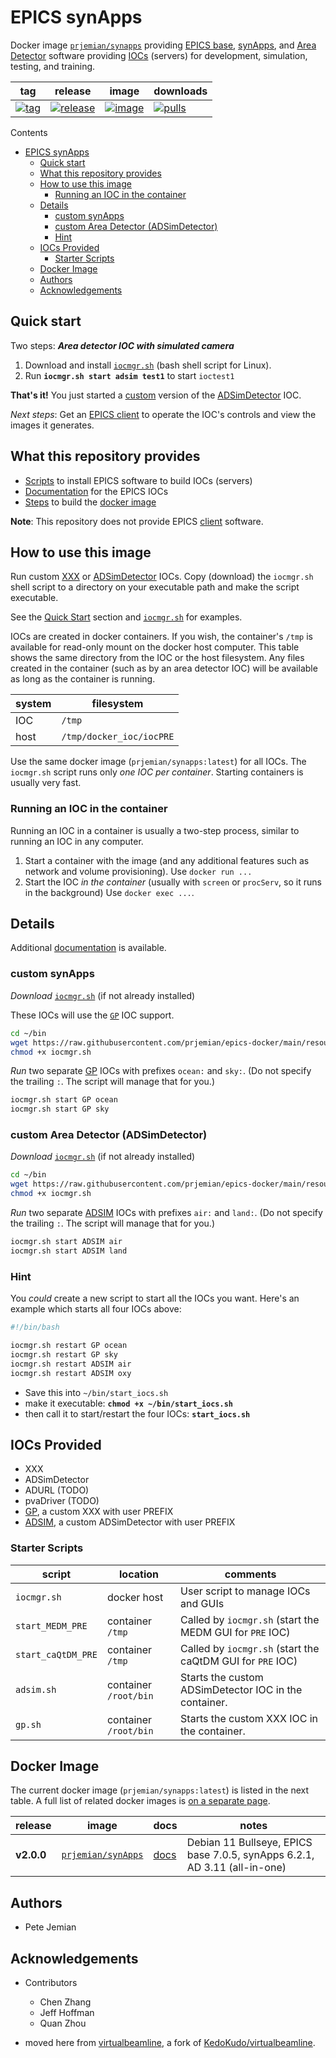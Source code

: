 # EPICS synApps

Docker image [`prjemian/synapps`](https://hub.docker.com/r/prjemian/synapps)
providing [EPICS base](https://epics.anl.gov/base/),
[synApps](https://www.aps.anl.gov/BCDA/synApps), and [Area
Detector](https://areadetector.github.io/areaDetector/) software providing
[IOCs](#iocs-provided) (servers) for development, simulation, testing, and
training.

tag | release | image | downloads
--- | --- | --- | ---
[![tag](https://img.shields.io/github/tag/prjemian/epics-docker.svg)](https://github.com/prjemian/epics-docker/tags) | [![release](https://img.shields.io/github/release/prjemian/epics-docker.svg)](https://github.com/prjemian/epics-docker/releases) | [![image](https://img.shields.io/docker/v/prjemian/synapps)](https://hub.docker.com/r/prjemian/synapps) | [![pulls](https://img.shields.io/docker/pulls/prjemian/synapps.svg)](https://hub.docker.com/r/prjemian/synapps)

Contents

- [EPICS synApps](#epics-synapps)
  - [Quick start](#quick-start)
  - [What this repository provides](#what-this-repository-provides)
  - [How to use this image](#how-to-use-this-image)
    - [Running an IOC in the container](#running-an-ioc-in-the-container)
  - [Details](#details)
    - [custom synApps](#custom-synapps)
    - [custom Area Detector (ADSimDetector)](#custom-area-detector-adsimdetector)
    - [Hint](#hint)
  - [IOCs Provided](#iocs-provided)
    - [Starter Scripts](#starter-scripts)
  - [Docker Image](#docker-image)
  - [Authors](#authors)
  - [Acknowledgements](#acknowledgements)

## Quick start

Two steps: **_Area detector IOC with simulated camera_**

1. Download and install
   [`iocmgr.sh`](https://raw.githubusercontent.com/prjemian/epics-docker/main/resources/iocmgr.sh)
   (bash shell script for Linux).
2. Run **`iocmgr.sh start adsim test1`** to start `ioctest1`

**That's it!** You just started a [custom](./docs/adsim.md) version of the
[ADSimDetector](https://areadetector.github.io/master/ADSimDetector/simDetector.html)
IOC.

_Next steps_: Get an [EPICS client](./docs/epics_clients.md) to operate the
IOC's controls and view the images it generates.

<!--
TODO: show example caQtDM screen view
-->

## What this repository provides

- [Scripts](./resources/) to install EPICS software to build IOCs (servers)
- [Documentation](./docs/README.md) for the EPICS IOCs
- [Steps](./Dockerfile) to build the [docker image](#docker-image)

**Note**:  This repository does not provide EPICS
[client](./docs/epics_clients.md) software.

## How to use this image

Run custom [XXX](./docs/gp.md) or [ADSimDetector](./docs/adsim.md) IOCs.  Copy
(download) the `iocmgr.sh` shell script to a directory on your executable path
and make the script executable.

See the [Quick Start](#quick-start) section and
[`iocmgr.sh`](./docs/iocmgr.md#examples) for examples.

IOCs are created in docker containers.  If you wish, the container's `/tmp` is
available for read-only mount on the docker host computer.  This table shows the
same directory from the IOC or the host filesystem.  Any files created in the
container (such as by an area detector IOC) will be available as long as the
container is running.

system | filesystem
--- | ---
IOC | `/tmp`
host | `/tmp/docker_ioc/iocPRE`

Use the same docker image (`prjemian/synapps:latest`) for all IOCs.  The
`iocmgr.sh` script runs only _one IOC per container_.  Starting containers is
usually very fast.

### Running an IOC in the container

Running an IOC in a container is usually a two-step process, similar to running
an IOC in any computer.

1. Start a container with the image (and any additional features such as network and volume provisioning).  Use `docker run ...`
2. Start the IOC _in the container_ (usually with `screen` or `procServ`, so it runs in the background)  Use `docker exec ...`.

<!--
TODO: document how to mount container directories: `/tmp` (and `/opt`)

TODO: here's an interactive session as an example
# Start an interactive session from the docker host workstation:
docker run -it --rm prjemian/synapps

# Next commands are in the docker container...

# set a PV PREFIX for the new IOC
export PREFIX=demo:

# run a GP IOC (in a background `screen` session)
gp.sh start

# check a PV value
caget demo:UPTIME
-->

## Details

Additional [documentation](./docs/README.md) is available.

### custom synApps

_Download_ [`iocmgr.sh`](./docs/iocmgr.md#download) (if not already installed)

These IOCs will use the [`GP`](./docs/gp.md) IOC support.

```sh
cd ~/bin
wget https://raw.githubusercontent.com/prjemian/epics-docker/main/resources/iocmgr.sh
chmod +x iocmgr.sh
```

_Run_ two separate [GP](./docs/gp.md) IOCs with prefixes `ocean:` and
`sky:`.  (Do not specify the trailing `:`.  The script will manage that for you.)

```sh
iocmgr.sh start GP ocean
iocmgr.sh start GP sky
```

### custom Area Detector (ADSimDetector)

_Download_ [`iocmgr.sh`](./docs/iocmgr.md#download) (if not already installed)

```sh
cd ~/bin
wget https://raw.githubusercontent.com/prjemian/epics-docker/main/resources/iocmgr.sh
chmod +x iocmgr.sh
```

_Run_ two separate [ADSIM](./docs/gp.md) IOCs with prefixes `air:` and
`land:`.  (Do not specify the trailing `:`.  The script will manage that for you.)

```sh
iocmgr.sh start ADSIM air
iocmgr.sh start ADSIM land
```

### Hint

You _could_ create a new script to start all the IOCs you want.
Here's an example which starts all four IOCs above:

```bash
#!/bin/bash

iocmgr.sh restart GP ocean
iocmgr.sh restart GP sky
iocmgr.sh restart ADSIM air
iocmgr.sh restart ADSIM oxy
```

- Save this into `~/bin/start_iocs.sh`
- make it executable: **`chmod +x ~/bin/start_iocs.sh`**
- then call it to start/restart the four IOCs: **`start_iocs.sh`**

## IOCs Provided

<!--
TODO: add docs for XXX, ADSimDetector, ADURL, and pvaDriver IOCs
-->

- XXX
- ADSimDetector
- ADURL (TODO)
- pvaDriver (TODO)
- [GP](./docs/gp.md), a custom XXX with user PREFIX
- [ADSIM](./docs/adsim.md), a custom ADSimDetector with user PREFIX

### Starter Scripts

script | location | comments
--- | --- | ---
`iocmgr.sh` | docker host | User script to manage IOCs and GUIs
`start_MEDM_PRE` | container `/tmp` | Called by `iocmgr.sh` (start the MEDM GUI for `PRE` IOC)
`start_caQtDM_PRE` | container `/tmp` | Called by `iocmgr.sh` (start the caQtDM GUI for `PRE` IOC)
`adsim.sh` | container `/root/bin` | Starts the custom ADSimDetector IOC in the container.
`gp.sh` | container `/root/bin` | Starts the custom XXX IOC in the container.

## Docker Image

The current docker image (`prjemian/synapps:latest`) is listed in the next
table.  A full list of related docker images is [on a separate
page](./docs/docker_images.md).

release | image | docs | notes
--- | --- | --- | ---
**v2.0.0** | [`prjemian/synApps`](https://hub.docker.com/r/prjemian/synApps/tags) | [docs](./README.md) | Debian 11 Bullseye, EPICS base 7.0.5, synApps 6.2.1, AD 3.11 (all-in-one)

## Authors

- Pete Jemian

## Acknowledgements

- Contributors
  - Chen Zhang
  - Jeff Hoffman
  - Quan Zhou

- moved here from [virtualbeamline](https://github.com/prjemian/virtualbeamline),
  a fork of [KedoKudo/virtualbeamline](https://github.com/KedoKudo/virtualbeamline).
